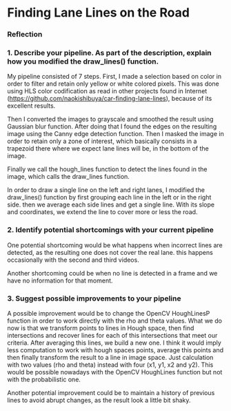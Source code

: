 # **Finding Lane Lines on the Road** 

### Reflection

### 1. Describe your pipeline. As part of the description, explain how you modified the draw_lines() function.

My pipeline consisted of 7 steps. First, I made a selection based on color in order to filter and retain only yellow or white colored pixels. This was done using HLS color codification as read in other projects found in Internet (https://github.com/naokishibuya/car-finding-lane-lines), because of its excellent results. 

Then I converted the images to grayscale and smoothed the result using Gaussian blur function. After doing that I found the edges on the resulting image using the Canny edge detection function. Then I masked the image in order to retain only a zone of interest, which basically consists in a trapezoid there where we expect lane lines will be, in the bottom of the image.

Finally we call the hough_lines function to detect the lines found in the image, which calls the draw_lines function.

In order to draw a single line on the left and right lanes, I modified the draw_lines() function by first grouping each line in the left or in the right side. then we average each side lines and get a single line. With its slope and coordinates, we extend the line to cover more or less the road.


### 2. Identify potential shortcomings with your current pipeline

One potential shortcoming would be what happens when incorrect lines are detected, as the resulting one does not cover the real lane. this happens occasionally with the second and third videos.

Another shortcoming could be when no line is detected in a frame and we have no information for that moment.


### 3. Suggest possible improvements to your pipeline

A possible improvement would be to change the OpenCV HoughLinesP function in order to work directly with the rho and theta values. What we do now is that we transform points to lines in Hough space, then find intersections and recover lines for each of this intersections that meet our criteria. After averaging this lines, we build a new one. I think it would imply less computation to work with hough spaces points, average this points and then finally transform the result to a line in image space. Just calculation with two values (rho and theta) instead with four (x1, y1, x2 and y2). This would be possible nowadays with the OpenCV HoughLines function but not with the probabilistic one.

Another potential improvement could be to maintain a history of previous lines to avoid abrupt changes, as the result look a little bit shaky.
